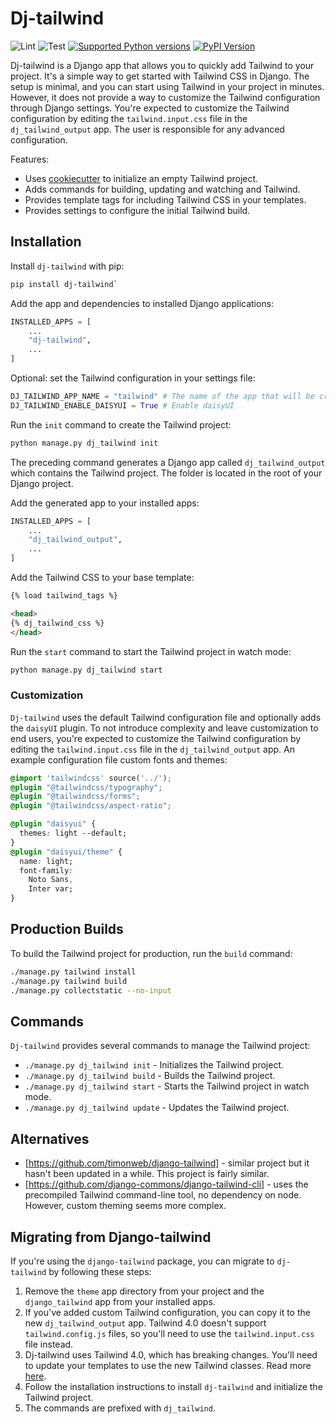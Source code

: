# Dj-tailwind

![Lint](https://github.com/adinhodovic/dj-tailwind/workflows/Test/badge.svg)
![Test](https://github.com/adinhodovic/dj-tailwind/workflows/Lint/badge.svg)
[![Supported Python versions](https://img.shields.io/pypi/pyversions/dj-tailwind.svg)](https://pypi.org/project/dj-tailwind/)
[![PyPI Version](https://img.shields.io/pypi/v/dj-tailwind.svg?style=flat)](https://pypi.org/project/dj-tailwind/)

Dj-tailwind is a Django app that allows you to quickly add Tailwind to your project. It's a simple way to get started with Tailwind CSS in Django. The setup is minimal, and you can start using Tailwind in your project in minutes. However, it does not provide a way to customize the Tailwind configuration through Django settings. You're expected to customize the Tailwind configuration by editing the `tailwind.input.css` file in the `dj_tailwind_output` app. The user is responsible for any advanced configuration.

Features:

- Uses [cookiecutter](https://github.com/cookiecutter/cookiecutter) to initialize an empty Tailwind project.
- Adds commands for building, updating and watching and Tailwind.
- Provides template tags for including Tailwind CSS in your templates.
- Provides settings to configure the initial Tailwind build.

## Installation

Install `dj-tailwind` with pip:

```sh
pip install dj-tailwind`
```

Add the app and dependencies to installed Django applications:

```py
INSTALLED_APPS = [
    ...
    "dj-tailwind",
    ...
]
```

Optional: set the Tailwind configuration in your settings file:

```py
DJ_TAILWIND_APP_NAME = "tailwind" # The name of the app that will be created, defaults to `dj_tailwind_output`
DJ_TAILWIND_ENABLE_DAISYUI = True # Enable daisyUI
```

Run the `init` command to create the Tailwind project:

```sh
python manage.py dj_tailwind init
```

The preceding command generates a Django app called `dj_tailwind_output` which contains the Tailwind project. The folder is located in the root of your Django project.

Add the generated app to your installed apps:

```py
INSTALLED_APPS = [
    ...
    "dj_tailwind_output",
    ...
]
```

Add the Tailwind CSS to your base template:

```html
{% load tailwind_tags %}

<head>
{% dj_tailwind_css %}
</head>
```

Run the `start` command to start the Tailwind project in watch mode:

```sh
python manage.py dj_tailwind start
```

### Customization

`Dj-tailwind` uses the default Tailwind configuration file and optionally adds the `daisyUI` plugin. To not introduce complexity and leave customization to end users, you're expected to customize the Tailwind configuration by editing the `tailwind.input.css` file in the `dj_tailwind_output` app. An example configuration file custom fonts and themes:

```css
@import 'tailwindcss' source('../');
@plugin "@tailwindcss/typography";
@plugin "@tailwindcss/forms";
@plugin "@tailwindcss/aspect-ratio";

@plugin "daisyui" {
  themes: light --default;
}
@plugin "daisyui/theme" {
  name: light;
  font-family:
    Noto Sans,
    Inter var;
}
```

## Production Builds

To build the Tailwind project for production, run the `build` command:

```sh
./manage.py tailwind install
./manage.py tailwind build
./manage.py collectstatic --no-input
```

## Commands

`Dj-tailwind` provides several commands to manage the Tailwind project:

- `./manage.py dj_tailwind init` - Initializes the Tailwind project.
- `./manage.py dj_tailwind build` - Builds the Tailwind project.
- `./manage.py dj_tailwind start` - Starts the Tailwind project in watch mode.
- `./manage.py dj_tailwind update` - Updates the Tailwind project.

## Alternatives

- [https://github.com/timonweb/django-tailwind] - similar project but it hasn't been updated in a while. This project is fairly similar.
- [https://github.com/django-commons/django-tailwind-cli] - uses the precompiled Tailwind command-line tool, no dependency on node. However, custom theming seems more complex.

## Migrating from Django-tailwind

If you're using the `django-tailwind` package, you can migrate to `dj-tailwind` by following these steps:

1. Remove the `theme` app directory from your project and the `django_tailwind` app from your installed apps.
2. If you've added custom Tailwind configuration, you can copy it to the new `dj_tailwind_output` app. Tailwind 4.0 doesn't support `tailwind.config.js` files, so you'll need to use the `tailwind.input.css` file instead.
3. Dj-tailwind uses Tailwind 4.0, which has breaking changes. You'll need to update your templates to use the new Tailwind classes. Read more [here](https://tailwindcss.com/blog/tailwindcss-v4).
4. Follow the installation instructions to install `dj-tailwind` and initialize the Tailwind project.
5. The commands are prefixed with `dj_tailwind`.
